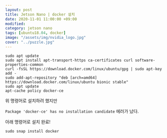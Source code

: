 ```yaml
---
layout: post
title: Jetson Nano | docker 설치
date: 2020-11-01 11:00:00 +09:00
modified: 
category: jetson nano
tags: [ubuntu18.04, docker]
image: "/assets/img/nvidia_logo.jpg"
cover: "../puzzle.jpg"
---
```


```
sudo apt update
sudo apt install apt-transport-https ca-certificates curl software-properties-common
curl -fsSL https://download.docker.com/linux/ubuntu/gpg | sudo apt-key add -
sudo add-apt-repository "deb [arch=amd64] https://download.docker.com/linux/ubuntu bionic stable"
sudo apt update
apt-cache policy docker-ce
```

위 명령어로 설치하려 했지만  

`Package 'docker-ce' has no installation candidate` 에러가 났다.  

아래 명령어로 설치 완료!  

```
sudo snap install docker
```